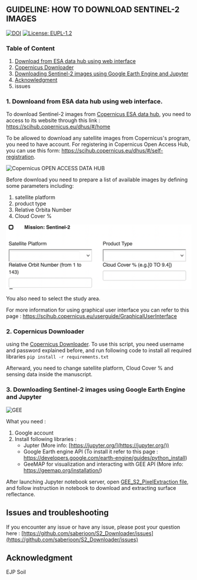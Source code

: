 
## GUIDELINE: HOW TO DOWNLOAD SENTINEL-2 IMAGES



[![DOI](https://zenodo.org/badge/DOI/10.5281/zenodo.5815473.svg)](https://doi.org/10.5281/zenodo.5815473) [![License: EUPL-1.2](https://img.shields.io/badge/License-EUPL%20v1.2-blue.svg)](https://joinup.ec.europa.eu/collection/eupl/eupl-text-eupl-12)



### Table of Content

1. [Download from ESA data hub using web interface](https://github.com/saberioon/S2_Downloader#1-downloand-from-esa-data-hub-using-web-interface)
2. [Copernicus Downloader](https://github.com/saberioon/S2_Downloader#2-copernicus-downloader)
3. [Downloading Sentinel-2 images using Google Earth Engine and Jupyter](https://github.com/saberioon/S2_Downloader#3-downloading-sentinel-2-images-using-google-earth-engine-and-jupyter)
4. [Acknowledgment](https://github.com/saberioon/S2_Downloader#acknowledgment) 
5. issues 









### 1. Downloand from ESA data hub using web interface.

To download Sentinel-2 images from [Copernicus ESA data hub](https://scihub.copernicus.eu/), you need to access to its website through this link : https://scihub.copernicus.eu/dhus/#/home

To be allowed to download any satellite images from Copernicus's program, you need to have account. For registering in  Copernicus Open Access Hub, you can use this form: https://scihub.copernicus.eu/dhus/#/self-registration.


![Copernicus OPEN ACCESS DATA HUB](img/COADH.09.40.png)

Before download you need to prepare a list of available images by defining some parameters including:
1. satellite platform
2. product type
3. Relative Orbita Number
4. Cloud Cover %  

![search criterias](img/S2criteria.png)

You also need to select the study area.

For more information for using graphical user interface you can refer to this page : https://scihub.copernicus.eu/userguide/GraphicalUserInterface


### 2. Copernicus Downloader

using the [Copernicus Downloader](Copernicus_downloader.py). 
To use this script, you need username and password explained before, and
run following code to install all required libraries 
``
pip install -r requirements.txt
``

Afterward, you need to change   satellite platform, Cloud Cover %  and sensing data inside the manuscript.



### 3. Downloading Sentinel-2 images using Google Earth Engine and Jupyter

![GEE](https://github.com/saberioon/S2_Downloader/blob/master/img/Picture%201.gif)

What you need : 
1. Google account 
2. Install following libraries :
   - Jupter (More info: [https://jupyter.org/](https://jupyter.org/))
   - Google Earth engine API (To install it refer to this page : https://developers.google.com/earth-engine/guides/python_install)
   - GeeMAP for visualization and interacting with GEE API (More info: https://geemap.org/installation/)

After launching Jupyter notebook server, open [GEE_S2_PixelExtraction file](src/GEE_S2_PixelExtraction.ipynb), and follow instruction in notebook to download and extracting surface reflectance.  

## Issues and troubleshooting

If you encounter any issue or have any issue, please post your question 
here : [https://github.com/saberioon/S2_Downloader/issues](https://github.com/saberioon/S2_Downloader/issues)



## Acknowledgment 
EJP Soil 





